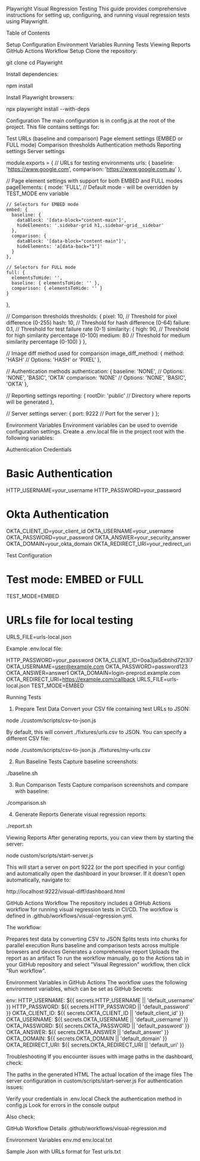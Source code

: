 Playwright Visual Regression Testing
This guide provides comprehensive instructions for setting up, configuring, and running visual regression tests using Playwright.

Table of Contents

Setup
Configuration
Environment Variables
Running Tests
Viewing Reports
GitHub Actions Workflow
Setup
Clone the repository:

git clone 
cd Playwright

Install dependencies:

npm install

Install Playwright browsers:

npx playwright install --with-deps

Configuration
The main configuration is in config.js at the root of the project. This file contains settings for:

Test URLs (baseline and comparison)
Page element settings (EMBED or FULL mode)
Comparison thresholds
Authentication methods
Reporting settings
Server settings


module.exports = {
  // URLs for testing environments
  urls: {
    baseline: 'https://www.google.com',
    comparison: 'https://www.google.com.au'
  },

  // Page element settings with support for both EMBED and FULL modes
  pageElements: {
    mode: 'FULL',  // Default mode - will be overridden by TEST_MODE env variable
    
    // Selectors for EMBED mode
    embed: {
      baseline: {
        dataBlock: '[data-block="content-main"]',
        hideElements: '.sidebar-grid h1,.sidebar-grid__sidebar'
      },
      comparison: {
        dataBlock: '[data-block="content-main"]',
        hideElements: 'a[data-back="1"]'
      }
    },
    
    // Selectors for FULL mode
    full: {
      elementsToHide: '',
      baseline: { elementsToHide: '' },
      comparison: { elementsToHide: '' }
    }
  },
  
  // Comparison thresholds
  thresholds: {
    pixel: 10,       // Threshold for pixel difference (0-255)
    hash: 10,        // Threshold for hash difference (0-64)
    failure: 0.1,    // Threshold for test failure rate (0-1)
    similarity: {
      high: 90,      // Threshold for high similarity percentage (0-100)
      medium: 80     // Threshold for medium similarity percentage (0-100)
    }
  },
  
  // Image diff method used for comparison
  image_diff_method: {
    method: 'HASH'   // Options: 'HASH' or 'PIXEL'
  },
  
  // Authentication methods
  authentication: {
    baseline: 'NONE', // Options: 'NONE', 'BASIC', 'OKTA'
    comparison: 'NONE' // Options: 'NONE', 'BASIC', 'OKTA'
  },
  
  // Reporting settings
  reporting: {
    rootDir: 'public'  // Directory where reports will be generated
  },
  
  // Server settings
  server: {
    port: 9222  // Port for the server
  }
};

Environment Variables
Environment variables can be used to override configuration settings. Create a .env.local file in the project root with the following variables:

Authentication Credentials

# Basic Authentication
HTTP_USERNAME=your_username
HTTP_PASSWORD=your_password

# Okta Authentication
OKTA_CLIENT_ID=your_client_id
OKTA_USERNAME=your_username
OKTA_PASSWORD=your_password
OKTA_ANSWER=your_security_answer
OKTA_DOMAIN=your_okta_domain
OKTA_REDIRECT_URI=your_redirect_uri

Test Configuration

# Test mode: EMBED or FULL
TEST_MODE=EMBED

# URLs file for local testing
URLS_FILE=urls-local.json

Example .env.local file:

HTTP_PASSWORD=your_password
OKTA_CLIENT_ID=0oa3jai5dbtihd72t3l7
OKTA_USERNAME=user@example.com
OKTA_PASSWORD=password123
OKTA_ANSWER=answer1
OKTA_DOMAIN=login-preprod.example.com
OKTA_REDIRECT_URI=https://example.com/callback
URLS_FILE=urls-local.json
TEST_MODE=EMBED

Running Tests
1. Prepare Test Data
Convert your CSV file containing test URLs to JSON:

node ./custom/scripts/csv-to-json.js

By default, this will convert ./fixtures/urls.csv to JSON. You can specify a different CSV file:

node ./custom/scripts/csv-to-json.js ./fixtures/my-urls.csv

2. Run Baseline Tests
Capture baseline screenshots:

./baseline.sh

3. Run Comparison Tests
Capture comparison screenshots and compare with baseline:

./comparison.sh

4. Generate Reports
Generate visual regression reports:

./report.sh

Viewing Reports
After generating reports, you can view them by starting the server:

node custom/scripts/start-server.js

This will start a server on port 9222 (or the port specified in your config) and automatically open the dashboard in your browser. If it doesn't open automatically, navigate to:

http://localhost:9222/visual-diff/dashboard.html

GitHub Actions Workflow
The repository includes a GitHub Actions workflow for running visual regression tests in CI/CD. The workflow is defined in .github/workflows/visual-regression.yml.

The workflow:

Prepares test data by converting CSV to JSON
Splits tests into chunks for parallel execution
Runs baseline and comparison tests across multiple browsers and devices
Generates a comprehensive report
Uploads the report as an artifact
To run the workflow manually, go to the Actions tab in your GitHub repository and select "Visual Regression" workflow, then click "Run workflow".

Environment Variables in GitHub Actions
The workflow uses the following environment variables, which can be set as GitHub Secrets:

env:
  HTTP_USERNAME: ${{ secrets.HTTP_USERNAME || 'default_username' }}
  HTTP_PASSWORD: ${{ secrets.HTTP_PASSWORD || 'default_password' }}
  OKTA_CLIENT_ID: ${{ secrets.OKTA_CLIENT_ID || 'default_client_id' }}
  OKTA_USERNAME: ${{ secrets.OKTA_USERNAME || 'default_username' }}
  OKTA_PASSWORD: ${{ secrets.OKTA_PASSWORD || 'default_password' }}
  OKTA_ANSWER: ${{ secrets.OKTA_ANSWER || 'default_answer' }}
  OKTA_DOMAIN: ${{ secrets.OKTA_DOMAIN || 'default_domain' }}
  OKTA_REDIRECT_URI: ${{ secrets.OKTA_REDIRECT_URI || 'default_uri' }}

  Troubleshooting
If you encounter issues with image paths in the dashboard, check:

The paths in the generated HTML
The actual location of the image files
The server configuration in custom/scripts/start-server.js
For authentication issues:

Verify your credentials in .env.local
Check the authentication method in config.js
Look for errors in the console output


Also check:

GitHub Workflow Details
.github/workflows/visual-regression.md

Environment Variables
env.md
env.local.txt

Sample Json with URLs format for Test
urls.txt


















